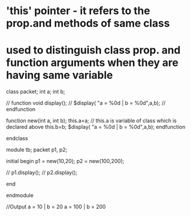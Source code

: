 # 'this' pointer - it refers to the prop.and methods of same class
# used to distinguish class prop. and function arguments when they are having same variable
class packet;
  int a;
  int b;
  
 // function void display();
 //   $display( "a = %0d | b = %0d",a,b);
 // endfunction
  
  function new(int a, int b);
    this.a=a;   // this.a is variable of class which is declared above
    this.b=b;
    $display( "a = %0d | b = %0d",a,b);
  endfunction
  
endclass


module tb;
  packet p1, p2;
  
  initial begin
    p1 = new(10,20);
    p2 = new(100,200);
    
   // p1.display();
   // p2.display();
    
  end
  
endmodule

//Output
a = 10 | b = 20
a = 100 | b = 200
